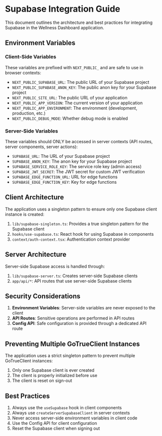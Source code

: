 # Supabase Integration Guide

This document outlines the architecture and best practices for integrating Supabase in the Wellness Dashboard application.

## Environment Variables

### Client-Side Variables

These variables are prefixed with `NEXT_PUBLIC_` and are safe to use in browser contexts:

- `NEXT_PUBLIC_SUPABASE_URL`: The public URL of your Supabase project
- `NEXT_PUBLIC_SUPABASE_ANON_KEY`: The public anon key for your Supabase project
- `NEXT_PUBLIC_SITE_URL`: The public URL of your application
- `NEXT_PUBLIC_APP_VERSION`: The current version of your application
- `NEXT_PUBLIC_APP_ENVIRONMENT`: The environment (development, production, etc.)
- `NEXT_PUBLIC_DEBUG_MODE`: Whether debug mode is enabled

### Server-Side Variables

These variables should ONLY be accessed in server contexts (API routes, server components, server actions):

- `SUPABASE_URL`: The URL of your Supabase project
- `SUPABASE_ANON_KEY`: The anon key for your Supabase project
- `SUPABASE_SERVICE_ROLE_KEY`: The service role key (admin access)
- `SUPABASE_JWT_SECRET`: The JWT secret for custom JWT verification
- `SUPABASE_EDGE_FUNCTION_URL`: URL for edge functions
- `SUPABASE_EDGE_FUNCTION_KEY`: Key for edge functions

## Client Architecture

The application uses a singleton pattern to ensure only one Supabase client instance is created:

1. `lib/supabase-singleton.ts`: Provides a true singleton pattern for the Supabase client
2. `hooks/use-supabase.ts`: React hook for using Supabase in components
3. `context/auth-context.tsx`: Authentication context provider

## Server Architecture

Server-side Supabase access is handled through:

1. `lib/supabase-server.ts`: Creates server-side Supabase clients
2. `app/api/*`: API routes that use server-side Supabase clients

## Security Considerations

1. **Environment Variables**: Server-side variables are never exposed to the client
2. **API Routes**: Sensitive operations are performed in API routes
3. **Config API**: Safe configuration is provided through a dedicated API route

## Preventing Multiple GoTrueClient Instances

The application uses a strict singleton pattern to prevent multiple GoTrueClient instances:

1. Only one Supabase client is ever created
2. The client is properly initialized before use
3. The client is reset on sign-out

## Best Practices

1. Always use the `useSupabase` hook in client components
2. Always use `createServerSupabaseClient` in server contexts
3. Never access server-side environment variables in client code
4. Use the Config API for client configuration
5. Reset the Supabase client when signing out
